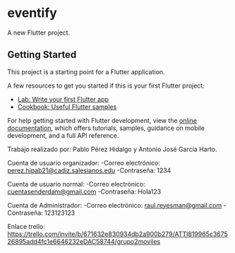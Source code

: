 # eventify

A new Flutter project.

## Getting Started

This project is a starting point for a Flutter application.

A few resources to get you started if this is your first Flutter project:

- [Lab: Write your first Flutter app](https://docs.flutter.dev/get-started/codelab)
- [Cookbook: Useful Flutter samples](https://docs.flutter.dev/cookbook)

For help getting started with Flutter development, view the
[online documentation](https://docs.flutter.dev/), which offers tutorials,
samples, guidance on mobile development, and a full API reference.

Trabajo realizado por: Pablo Pérez Hidalgo y Antonio José García Harto.

Cuenta de usuario organizador:
-Correo electrónico: perez.hipab21@cadiz.salesianos.edu
-Contraseña: 1234

Cuenta de usuario normal:
-Correo electrónico: cuentasenderdam@gmail.com
-Contraseña: Hola123

Cuenta de Administrador:
-Correo electrónico: raul.reyesman@gmail.com
-Contraseña: 123123123

Enlace trello: https://trello.com/invite/b/671632e830934db2a900b279/ATTI819965c367526895add4fc1e6646232eDAC58744/grupo2moviles
